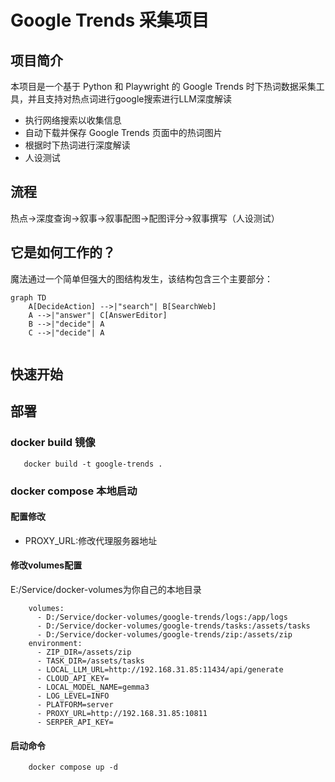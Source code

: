 # Google Trends 采集项目

## 项目简介
本项目是一个基于 Python 和 Playwright 的 Google Trends 时下热词数据采集工具，并且支持对热点词进行google搜索进行LLM深度解读

- 执行网络搜索以收集信息
- 自动下载并保存 Google Trends 页面中的热词图片
- 根据时下热词进行深度解读
- 人设测试

## 流程

热点->深度查询->叙事->叙事配图->配图评分->叙事撰写（人设测试）

## 它是如何工作的？

魔法通过一个简单但强大的图结构发生，该结构包含三个主要部分：

```mermaid
graph TD
    A[DecideAction] -->|"search"| B[SearchWeb]
    A -->|"answer"| C[AnswerEditor]
    B -->|"decide"| A
    C -->|"decide"| A    
    
```

## 快速开始

## 部署

### docker build 镜像

```
   docker build -t google-trends .
```

### docker compose 本地启动

#### 配置修改

- PROXY_URL:修改代理服务器地址

#### 修改volumes配置

E:/Service/docker-volumes为你自己的本地目录

```
    volumes:
      - D:/Service/docker-volumes/google-trends/logs:/app/logs
      - D:/Service/docker-volumes/google-trends/tasks:/assets/tasks
      - D:/Service/docker-volumes/google-trends/zip:/assets/zip
    environment:
      - ZIP_DIR=/assets/zip
      - TASK_DIR=/assets/tasks
      - LOCAL_LLM_URL=http://192.168.31.85:11434/api/generate
      - CLOUD_API_KEY=
      - LOCAL_MODEL_NAME=gemma3
      - LOG_LEVEL=INFO
      - PLATFORM=server
      - PROXY_URL=http://192.168.31.85:10811
      - SERPER_API_KEY=
```

#### 启动命令

```
    docker compose up -d
```